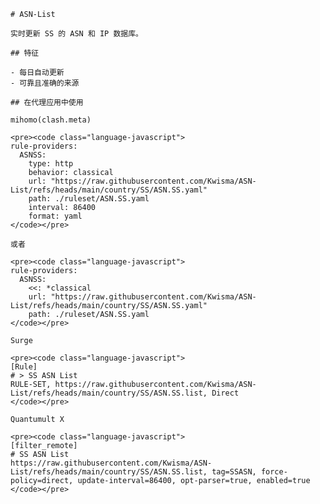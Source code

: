 
    # ASN-List
    
    实时更新 SS 的 ASN 和 IP 数据库。
    
    ## 特征
    
    - 每日自动更新
    - 可靠且准确的来源
    
    ## 在代理应用中使用
    
    mihomo(clash.meta)
   
    <pre><code class="language-javascript">
    rule-providers:
      ASNSS:
        type: http
        behavior: classical
        url: "https://raw.githubusercontent.com/Kwisma/ASN-List/refs/heads/main/country/SS/ASN.SS.yaml"
        path: ./ruleset/ASN.SS.yaml
        interval: 86400
        format: yaml
    </code></pre>

    或者

    <pre><code class="language-javascript">
    rule-providers:
      ASNSS:
        <<: *classical
        url: "https://raw.githubusercontent.com/Kwisma/ASN-List/refs/heads/main/country/SS/ASN.SS.yaml"
        path: ./ruleset/ASN.SS.yaml
    </code></pre>
    
    Surge
    
    <pre><code class="language-javascript">
    [Rule]
    # > SS ASN List
    RULE-SET, https://raw.githubusercontent.com/Kwisma/ASN-List/refs/heads/main/country/SS/ASN.SS.list, Direct
    </code></pre>
    
    Quantumult X
    
    <pre><code class="language-javascript">
    [filter_remote]
    # SS ASN List
    https://raw.githubusercontent.com/Kwisma/ASN-List/refs/heads/main/country/SS/ASN.SS.list, tag=SSASN, force-policy=direct, update-interval=86400, opt-parser=true, enabled=true
    </code></pre>
    